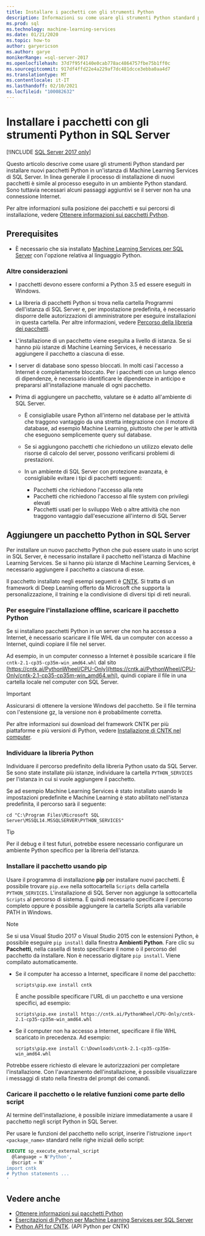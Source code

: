 ```yaml
---
title: Installare i pacchetti con gli strumenti Python
description: Informazioni su come usare gli strumenti Python standard per installare nuovi pacchetti Python in un'istanza di Machine Learning Services di SQL Server.
ms.prod: sql
ms.technology: machine-learning-services
ms.date: 01/21/2020
ms.topic: how-to
author: garyericson
ms.author: garye
monikerRange: =sql-server-2017
ms.openlocfilehash: 37d7f95f4140e0cab778ac4864757fbe75b1ff0c
ms.sourcegitcommit: 917df4ffd22e4a229af7dc481dcce3ebba0aa4d7
ms.translationtype: MT
ms.contentlocale: it-IT
ms.lasthandoff: 02/10/2021
ms.locfileid: "100082632"
---
```

# <a name="install-packages-with-python-tools-on-sql-server"></a>Installare i pacchetti con gli strumenti Python in SQL Server
[!INCLUDE [SQL Server 2017 only](../../includes/applies-to-version/sqlserver2017-only.md)]

Questo articolo descrive come usare gli strumenti Python standard per installare nuovi pacchetti Python in un'istanza di Machine Learning Services di SQL Server. In linea generale il processo di installazione di nuovi pacchetti è simile al processo eseguito in un ambiente Python standard. Sono tuttavia necessari alcuni passaggi aggiuntivi se il server non ha una connessione Internet.

Per altre informazioni sulla posizione dei pacchetti e sui percorsi di installazione, vedere [Ottenere informazioni sui pacchetti Python](python-package-information.md).

## <a name="prerequisites"></a>Prerequisites

+ È necessario che sia installato [Machine Learning Services per SQL Server](../install/sql-machine-learning-services-windows-install.md) con l'opzione relativa al linguaggio Python.

### <a name="other-considerations"></a>Altre considerazioni

+ I pacchetti devono essere conformi a Python 3.5 ed essere eseguiti in Windows.

+ La libreria di pacchetti Python si trova nella cartella Programmi dell'istanza di SQL Server e, per impostazione predefinita, è necessario disporre delle autorizzazioni di amministratore per eseguire installazioni in questa cartella. Per altre informazioni, vedere [Percorso della libreria dei pacchetti](../package-management/python-package-information.md#default-python-library-location).

+ L'installazione di un pacchetto viene eseguita a livello di istanza. Se si hanno più istanze di Machine Learning Services, è necessario aggiungere il pacchetto a ciascuna di esse.

+ I server di database sono spesso bloccati. In molti casi l'accesso a Internet è completamente bloccato. Per i pacchetti con un lungo elenco di dipendenze, è necessario identificare le dipendenze in anticipo e prepararsi all'installazione manuale di ogni pacchetto.

+ Prima di aggiungere un pacchetto, valutare se è adatto all'ambiente di SQL Server.

  + È consigliabile usare Python all'interno nel database per le attività che traggono vantaggio da una stretta integrazione con il motore di database, ad esempio Machine Learning, piuttosto che per le attività che eseguono semplicemente query sul database.

  + Se si aggiungono pacchetti che richiedono un utilizzo elevato delle risorse di calcolo del server, possono verificarsi problemi di prestazioni.

  + In un ambiente di SQL Server con protezione avanzata, è consigliabile evitare i tipi di pacchetti seguenti:
    + Pacchetti che richiedono l'accesso alla rete
    + Pacchetti che richiedono l'accesso al file system con privilegi elevati
    + Pacchetti usati per lo sviluppo Web o altre attività che non traggono vantaggio dall'esecuzione all'interno di SQL Server

## <a name="add-a-python-package-on-sql-server"></a>Aggiungere un pacchetto Python in SQL Server

Per installare un nuovo pacchetto Python che può essere usato in uno script in SQL Server, è necessario installare il pacchetto nell'istanza di Machine Learning Services. Se si hanno più istanze di Machine Learning Services, è necessario aggiungere il pacchetto a ciascuna di esse.

Il pacchetto installato negli esempi seguenti è [CNTK](/cognitive-toolkit/). Si tratta di un framework di Deep Learning offerto da Microsoft che supporta la personalizzazione, il training e la condivisione di diversi tipi di reti neurali.

### <a name="for-offline-install-download-the-python-package"></a>Per eseguire l'installazione offline, scaricare il pacchetto Python

Se si installano pacchetti Python in un server che non ha accesso a Internet, è necessario scaricare il file WHL da un computer con accesso a Internet, quindi copiare il file nel server.

Ad esempio, in un computer connesso a Internet è possibile scaricare il file `cntk-2.1-cp35-cp35m-win_amd64.whl` dal sito [https://cntk.ai/PythonWheel/CPU-Only](https://cntk.ai/PythonWheel/CPU-Only/cntk-2.1-cp35-cp35m-win_amd64.whl), quindi copiare il file in una cartella locale nel computer con SQL Server.

> [!IMPORTANT]
> Assicurarsi di ottenere la versione Windows del pacchetto. Se il file termina con l'estensione gz, la versione non è probabilmente corretta.

Per altre informazioni sui download del framework CNTK per più piattaforme e più versioni di Python, vedere [Installazione di CNTK nel computer](/cognitive-toolkit/Setup-CNTK-on-your-machine).

### <a name="locate-the-python-library"></a>Individuare la libreria Python

Individuare il percorso predefinito della libreria Python usato da SQL Server. Se sono state installate più istanze, individuare la cartella `PYTHON_SERVICES` per l'istanza in cui si vuole aggiungere il pacchetto.

Se ad esempio Machine Learning Services è stato installato usando le impostazioni predefinite e Machine Learning è stato abilitato nell'istanza predefinita, il percorso sarà il seguente:

```console
cd "C:\Program Files\Microsoft SQL Server\MSSQL14.MSSQLSERVER\PYTHON_SERVICES"
```

> [!TIP]
> Per il debug e il test futuri, potrebbe essere necessario configurare un ambiente Python specifico per la libreria dell'istanza.

### <a name="install-the-package-using-pip"></a>Installare il pacchetto usando pip

Usare il programma di installazione **pip** per installare nuovi pacchetti. È possibile trovare `pip.exe` nella sottocartella `Scripts` della cartella `PYTHON_SERVICES`. L'installazione di SQL Server non aggiunge la sottocartella `Scripts` al percorso di sistema. È quindi necessario specificare il percorso completo oppure è possibile aggiungere la cartella Scripts alla variabile PATH in Windows.

> [!NOTE]
> Se si usa Visual Studio 2017 o Visual Studio 2015 con le estensioni Python, è possibile eseguire `pip install` dalla finestra **Ambienti Python**. Fare clic su **Pacchetti**, nella casella di testo specificare il nome o il percorso del pacchetto da installare. Non è necessario digitare `pip install`. Viene compilato automaticamente.

+ Se il computer ha accesso a Internet, specificare il nome del pacchetto:

  ```console
  scripts\pip.exe install cntk
  ```
  È anche possibile specificare l'URL di un pacchetto e una versione specifici, ad esempio:

  ```console
  scripts\pip.exe install https://cntk.ai/PythonWheel/CPU-Only/cntk-2.1-cp35-cp35m-win_amd64.whl
  ```

+ Se il computer non ha accesso a Internet, specificare il file WHL scaricato in precedenza. Ad esempio:

  ```console
  scripts\pip.exe install C:\Downloads\cntk-2.1-cp35-cp35m-win_amd64.whl
  ```

Potrebbe essere richiesto di elevare le autorizzazioni per completare l'installazione.
Con l'avanzamento dell'installazione, è possibile visualizzare i messaggi di stato nella finestra del prompt dei comandi.

### <a name="load-the-package-or-its-functions-as-part-of-your-script"></a>Caricare il pacchetto o le relative funzioni come parte dello script

Al termine dell'installazione, è possibile iniziare immediatamente a usare il pacchetto negli script Python in SQL Server.

Per usare le funzioni del pacchetto nello script, inserire l'istruzione `import <package_name>` standard nelle righe iniziali dello script:

```sql
EXECUTE sp_execute_external_script 
  @language = N'Python', 
  @script = N'
import cntk
# Python statements ...
'
```

## <a name="see-also"></a>Vedere anche

+ [Ottenere informazioni sui pacchetti Python](python-package-information.md)
+ [Esercitazioni di Python per Machine Learning Services per SQL Server](../tutorials/python-tutorials.md)
+ [Python API for CNTK](https://cntk.ai/pythondocs/tutorials.html). (API Python per CNTK)